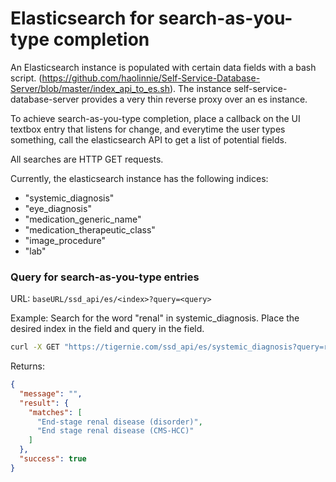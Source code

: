 # Elasticsearch for search-as-you-type completion

An Elasticsearch instance is populated with certain data fields with a bash script. (https://github.com/haolinnie/Self-Service-Database-Server/blob/master/index_api_to_es.sh). The instance self-service-database-server provides a very thin reverse proxy over an es instance. 

To achieve search-as-you-type completion, place a callback on the UI textbox entry that listens for change, and everytime the user types something, call the elasticsearch API to get a list of potential fields.

All searches are HTTP GET requests.

Currently, the elasticsearch instance has the following indices:

* "systemic_diagnosis"
* "eye_diagnosis"
* "medication_generic_name"
* "medication_therapeutic_class"
* "image_procedure"
* "lab"

### Query for search-as-you-type entries

URL: `baseURL/ssd_api/es/<index>?query=<query>`

Example: Search for the word "renal" in systemic_diagnosis. Place the desired index in the <index> field and query in the <query> field.

```bash
curl -X GET "https://tigernie.com/ssd_api/es/systemic_diagnosis?query=renal"
```

Returns:

```json
{
  "message": "",
  "result": {
    "matches": [
      "End-stage renal disease (disorder)",
      "End stage renal disease (CMS-HCC)"
    ]
  },
  "success": true
}
```
